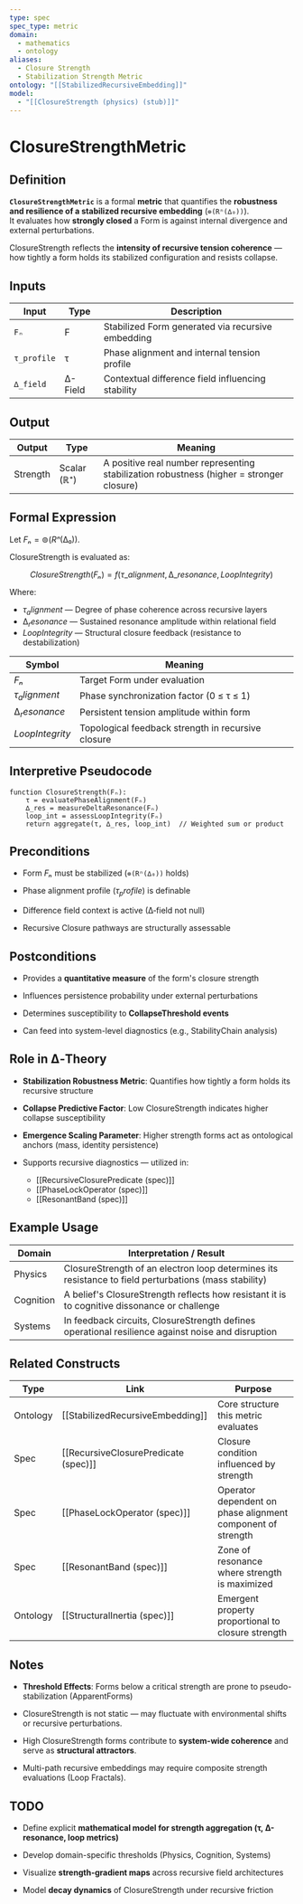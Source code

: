 ```yaml
---
type: spec
spec_type: metric
domain:
  - mathematics
  - ontology
aliases:
  - Closure Strength
  - Stabilization Strength Metric
ontology: "[[StabilizedRecursiveEmbedding]]"
model:
  - "[[ClosureStrength (physics) (stub)]]"
---
```


# ClosureStrengthMetric

## Definition

**`ClosureStrengthMetric`** is a formal **metric** that quantifies the **robustness and resilience of a stabilized recursive embedding** (`⊚(Rⁿ(∆₀))`).  
It evaluates how **strongly closed** a Form is against internal divergence and external perturbations.

ClosureStrength reflects the **intensity of recursive tension coherence** — how tightly a form holds its stabilized configuration and resists collapse.


## Inputs

|Input|Type|Description|
|---|---|---|
|`Fₙ`|F|Stabilized Form generated via recursive embedding|
|`τ_profile`|τ|Phase alignment and internal tension profile|
|`∆_field`|∆-Field|Contextual difference field influencing stability|


## Output

|Output|Type|Meaning|
|---|---|---|
|Strength|Scalar (ℝ⁺)|A positive real number representing stabilization robustness (higher = stronger closure)|


## Formal Expression

Let $Fₙ = ⊚(Rⁿ(∆₀))$.

ClosureStrength is evaluated as:

$$
ClosureStrength(Fₙ) = f(τ\_alignment, ∆\_resonance, LoopIntegrity)
$$

Where:
- $τ_alignment$ — Degree of phase coherence across recursive layers
- $∆_resonance$ — Sustained resonance amplitude within relational field
- $LoopIntegrity$ — Structural closure feedback (resistance to destabilization)

|Symbol|Meaning|
|---|---|
|$Fₙ$|Target Form under evaluation|
|$τ_alignment$|Phase synchronization factor (0 ≤ τ ≤ 1)|
|$∆_resonance$|Persistent tension amplitude within form|
|$LoopIntegrity$|Topological feedback strength in recursive closure|

## Interpretive Pseudocode

```pseudo
function ClosureStrength(Fₙ):
    τ = evaluatePhaseAlignment(Fₙ)
    ∆_res = measureDeltaResonance(Fₙ)
    loop_int = assessLoopIntegrity(Fₙ)
    return aggregate(τ, ∆_res, loop_int)  // Weighted sum or product
````


## Preconditions

- Form $Fₙ$ must be stabilized (`⊚(Rⁿ(∆₀))` holds)
    
- Phase alignment profile ($τ_profile$) is definable
    
- Difference field context is active (∆‑field not null)
    
- Recursive Closure pathways are structurally assessable
    

## Postconditions

- Provides a **quantitative measure** of the form's closure strength
    
- Influences persistence probability under external perturbations
    
- Determines susceptibility to **CollapseThreshold events**
    
- Can feed into system-level diagnostics (e.g., StabilityChain analysis)
    

## Role in ∆‑Theory

- **Stabilization Robustness Metric**: Quantifies how tightly a form holds its recursive structure
    
- **Collapse Predictive Factor**: Low ClosureStrength indicates higher collapse susceptibility
    
- **Emergence Scaling Parameter**: Higher strength forms act as ontological anchors (mass, identity persistence)
    
- Supports recursive diagnostics — utilized in:
    - [[RecursiveClosurePredicate (spec)]]
    - [[PhaseLockOperator (spec)]]
    - [[ResonantBand (spec)]]
        

## Example Usage

|Domain|Interpretation / Result|
|---|---|
|Physics|ClosureStrength of an electron loop determines its resistance to field perturbations (mass stability)|
|Cognition|A belief's ClosureStrength reflects how resistant it is to cognitive dissonance or challenge|
|Systems|In feedback circuits, ClosureStrength defines operational resilience against noise and disruption|


## Related Constructs

|Type|Link|Purpose|
|---|---|---|
|Ontology|[[StabilizedRecursiveEmbedding]]|Core structure this metric evaluates|
|Spec|[[RecursiveClosurePredicate (spec)]]|Closure condition influenced by strength|
|Spec|[[PhaseLockOperator (spec)]]|Operator dependent on phase alignment component of strength|
|Spec|[[ResonantBand (spec)]]|Zone of resonance where strength is maximized|
|Ontology|[[StructuralInertia (spec)]]|Emergent property proportional to closure strength|


## Notes

- **Threshold Effects**: Forms below a critical strength are prone to pseudo-stabilization (ApparentForms)
    
- ClosureStrength is not static — may fluctuate with environmental shifts or recursive perturbations.
    
- High ClosureStrength forms contribute to **system-wide coherence** and serve as **structural attractors**.
    
- Multi-path recursive embeddings may require composite strength evaluations (Loop Fractals).
    

## TODO

- Define explicit **mathematical model for strength aggregation (τ, ∆-resonance, loop metrics)**
    
- Develop domain-specific thresholds (Physics, Cognition, Systems)
    
- Visualize **strength-gradient maps** across recursive field architectures
    
- Model **decay dynamics** of ClosureStrength under recursive friction
